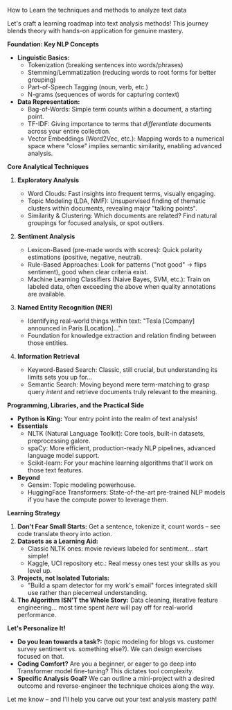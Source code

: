 How to Learn the techniques and methods to analyze text data

Let's craft a learning roadmap into text analysis methods! This journey blends theory with hands-on application for genuine mastery.

**Foundation: Key NLP Concepts**

* **Linguistic Basics:** 
   * Tokenization (breaking sentences into words/phrases)
   * Stemming/Lemmatization (reducing words to root forms for better grouping) 
   * Part-of-Speech Tagging (noun, verb, etc.)
   * N-grams (sequences of words for capturing context)
* **Data Representation:**
   * Bag-of-Words: Simple term counts within a document, a starting point.
   * TF-IDF: Giving importance to terms that  *differentiate*  documents across your entire collection.
   * Vector Embeddings (Word2Vec, etc.): Mapping words to a numerical space where "close" implies semantic similarity, enabling advanced analysis.

**Core Analytical Techniques**

1. **Exploratory Analysis**
    * Word Clouds: Fast insights into frequent terms, visually engaging.
    * Topic Modeling (LDA, NMF): Unsupervised finding of thematic clusters within documents, revealing major "talking points".
    * Similarity & Clustering: Which documents are related? Find natural groupings for focused analysis, or spot outliers.

2. **Sentiment Analysis**
   * Lexicon-Based (pre-made words with scores): Quick polarity estimations (positive, negative, neutral).
   * Rule-Based Approaches: Look for patterns ("not good" -> flips sentiment), good when clear criteria exist.
   * Machine Learning Classifiers (Naive Bayes, SVM, etc.):  Train on labeled data, often exceeding the above when quality annotations are available.

3. **Named Entity Recognition (NER)**
   *  Identifying real-world things within text:  "Tesla [Company] announced in Paris [Location]..."
   *  Foundation for knowledge extraction and  relation finding between those entities.

4. **Information Retrieval**
    * Keyword-Based Search: Classic, still crucial, but understanding its limits sets you up for...
    * Semantic Search: Moving beyond mere term-matching to grasp query *intent* and retrieve documents truly relevant to the meaning. 

**Programming, Libraries, and the Practical Side**

* **Python is King:** Your entry point into the realm of text analysis! 
* **Essentials**
    * NLTK (Natural Language Toolkit): Core tools, built-in datasets, preprocessing galore.
    * spaCy: More efficient, production-ready NLP pipelines, advanced language model support.
    * Scikit-learn:  For your machine learning algorithms that'll work on those text features.
* **Beyond**
    * Gensim: Topic modeling powerhouse.
    * HuggingFace Transformers: State-of-the-art pre-trained NLP models if you have the compute power to leverage them. 

**Learning Strategy**

1. **Don't Fear Small Starts:** Get a sentence,  tokenize it, count words – see code translate theory into action.
2. **Datasets as a Learning Aid:**
    * Classic NLTK ones: movie reviews labeled for sentiment... start simple!
    * Kaggle, UCI repository etc.: Real messy ones test your skills as you level up.
3. **Projects, not Isolated Tutorials:** 
    * "Build a spam detector for my work's email"  forces integrated skill use rather than piecemeal understanding.
4. **The Algorithm ISN'T the Whole Story:** Data cleaning, iterative feature engineering... most time  spent *here* will pay off for real-world performance.

**Let's Personalize It!**

* **Do you lean towards a task?:** (topic modeling for blogs vs. customer survey sentiment vs. something else?). We can design exercises focused on that.
* **Coding Comfort?** Are you a beginner, or eager to go deep into Transformer model fine-tuning? This dictates tool complexity.
* **Specific Analysis Goal?** We can outline a mini-project with a desired outcome and reverse-engineer the technique choices along the way.

Let me know – and I'll help you carve out your text analysis mastery path!
